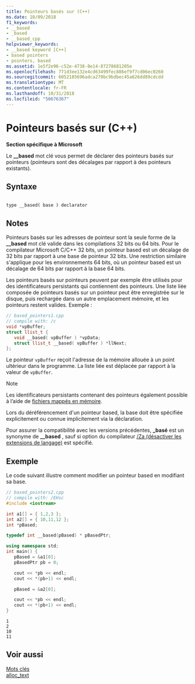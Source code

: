 ```yaml
---
title: Pointeurs basés sur (C++)
ms.date: 10/09/2018
f1_keywords:
- __based
- _based
- __based_cpp
helpviewer_keywords:
- __based keyword [C++]
- based pointers
- pointers, based
ms.assetid: 1e5f2e96-c52e-4738-8e14-87278681205e
ms.openlocfilehash: 771d3ee132e4cd63499fec886ef9f7cd06ec0260
ms.sourcegitcommit: 6052185696adca270bc9bdbec45a626dd89cdcdd
ms.translationtype: MT
ms.contentlocale: fr-FR
ms.lasthandoff: 10/31/2018
ms.locfileid: "50676367"
---
```

# <a name="based-pointers-c"></a>Pointeurs basés sur (C++)

**Section spécifique à Microsoft**

Le **__based** mot clé vous permet de déclarer des pointeurs basés sur pointeurs (pointeurs sont des décalages par rapport à des pointeurs existants).

## <a name="syntax"></a>Syntaxe

```

type __based( base ) declarator
```

## <a name="remarks"></a>Notes

Pointeurs basés sur les adresses de pointeur sont la seule forme de la **__based** mot clé valide dans les compilations 32 bits ou 64 bits. Pour le compilateur Microsoft C/C++ 32 bits, un pointeur based est un décalage de 32 bits par rapport à une base de pointeur 32 bits. Une restriction similaire s'applique pour les environnements 64 bits, où un pointeur based est un décalage de 64 bits par rapport à la base 64 bits.

Les pointeurs basés sur pointeurs peuvent par exemple être utilisés pour des identificateurs persistants qui contiennent des pointeurs. Une liste liée composée de pointeurs basés sur un pointeur peut être enregistrée sur le disque, puis rechargée dans un autre emplacement mémoire, et les pointeurs restent valides. Exemple :

```cpp
// based_pointers1.cpp
// compile with: /c
void *vpBuffer;
struct llist_t {
   void __based( vpBuffer ) *vpData;
   struct llist_t __based( vpBuffer ) *llNext;
};
```

Le pointeur `vpBuffer` reçoit l'adresse de la mémoire allouée à un point ultérieur dans le programme. La liste liée est déplacée par rapport à la valeur de `vpBuffer`.

> [!NOTE]
>  Les identificateurs persistants contenant des pointeurs également possible à l’aide de [fichiers mappés en mémoire](/windows/desktop/Memory/file-mapping).

Lors du déréférencement d'un pointeur based, la base doit être spécifiée explicitement ou connue implicitement via la déclaration.

Pour assurer la compatibilité avec les versions précédentes, **_basé** est un synonyme de **__based** , sauf si option du compilateur [/Za \(désactiver les extensions de langage)](../build/reference/za-ze-disable-language-extensions.md) est spécifié.

## <a name="example"></a>Exemple

Le code suivant illustre comment modifier un pointeur based en modifiant sa base.

```cpp
// based_pointers2.cpp
// compile with: /EHsc
#include <iostream>

int a1[] = { 1,2,3 };
int a2[] = { 10,11,12 };
int *pBased;

typedef int __based(pBased) * pBasedPtr;

using namespace std;
int main() {
   pBased = &a1[0];
   pBasedPtr pb = 0;

   cout << *pb << endl;
   cout << *(pb+1) << endl;

   pBased = &a2[0];

   cout << *pb << endl;
   cout << *(pb+1) << endl;
}
```

```Output
1
2
10
11
```

## <a name="see-also"></a>Voir aussi

[Mots clés](../cpp/keywords-cpp.md)<br/>
[alloc_text](../preprocessor/alloc-text.md)